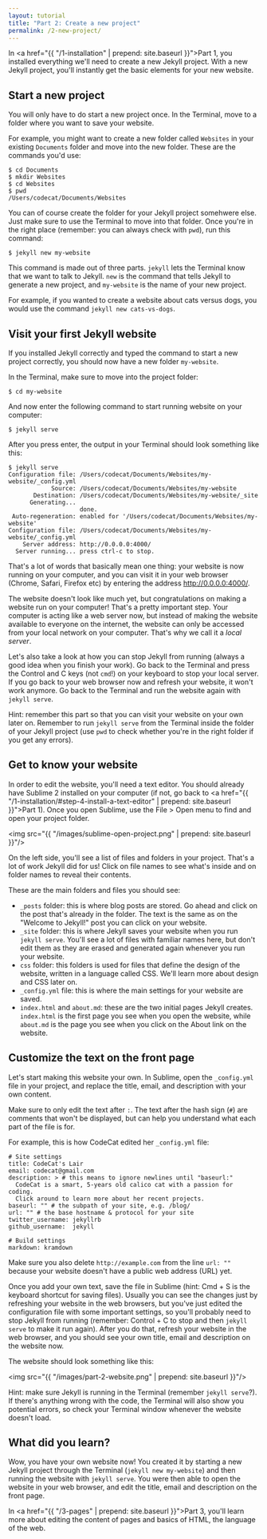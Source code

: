 ```yaml
---
layout: tutorial
title: "Part 2: Create a new project"
permalink: /2-new-project/
---
```


In <a href="{{ "/1-installation" | prepend: site.baseurl }}">Part 1</a>, you installed everything we'll need to create a new Jekyll project. With a new Jekyll project, you'll instantly get the basic elements for your new website.

## Start a new project

You will only have to do start a new project once. In the Terminal, move to a folder where you want to save your website. 

For example, you might want to create a new folder called `Websites` in your existing `Documents` folder and move into the new folder. These are the commands you'd use:

	$ cd Documents
	$ mkdir Websites
	$ cd Websites
	$ pwd
	/Users/codecat/Documents/Websites

You can of course create the folder for your Jekyll project somehwere else. Just make sure to use the Terminal to move into that folder. Once you're in the right place (remember: you can always check with `pwd`), run this command:

	$ jekyll new my-website

This command is made out of three parts. `jekyll` lets the Terminal know that we want to talk to Jekyll. `new` is the command that tells Jekyll to generate a new project, and `my-website` is the name of your new project. 

For example, if you wanted to create a website about cats versus dogs, you would use the command `jekyll new cats-vs-dogs`.

## Visit your first Jekyll website

If you installed Jekyll correctly and typed the command to start a new project correctly, you should now have a new folder `my-website`. 

In the Terminal, make sure to move into the project folder:

	$ cd my-website

And now enter the following command to start running website on your computer:

	$ jekyll serve

After you press enter, the output in your Terminal should look something like this:

	$ jekyll serve
	Configuration file: /Users/codecat/Documents/Websites/my-website/_config.yml
	            Source: /Users/codecat/Documents/Websites/my-website
	       Destination: /Users/codecat/Documents/Websites/my-website/_site
	      Generating... 
	                    done.
	 Auto-regeneration: enabled for '/Users/codecat/Documents/Websites/my-website'
	Configuration file: /Users/codecat/Documents/Websites/my-website/_config.yml
	    Server address: http://0.0.0.0:4000/
	  Server running... press ctrl-c to stop.

That's a lot of words that basically mean one thing: your website is now running on your computer, and you can visit it in your web browser (Chrome, Safari, Firefox etc) by entering the address <a href="http://0.0.0.0:4000/" target="_blank">http://0.0.0.0:4000/</a>.

The website doesn't look like much yet, but congratulations on making a website run on your computer! That's a pretty important step. Your computer is acting like a web server now, but instead of making the website available to everyone on the internet, the website can only be accessed from your local network on your computer. That's why we call it a *local server*.

Let's also take a look at how you can stop Jekyll from running (always a good idea when you finish your work). Go back to the Terminal and press the Control and C keys (not `cmd`!) on your keyboard to stop your local server. If you go back to your web browser now and refresh your website, it won't work anymore. Go back to the Terminal and run the website again with `jekyll serve`.

<div class="hint">
Hint: remember this part so that you can visit your website on your own later on. Remember to run <code>jekyll serve</code> from the Terminal inside the folder of your Jekyll project (use <code>pwd</code> to check whether you're in the right folder if you get any errors).
</div>

## Get to know your website

In order to edit the website, you'll need a text editor. You should already have Sublime 2 installed on your computer (if not, go back to <a href="{{ "/1-installation/#step-4-install-a-text-editor" | prepend: site.baseurl }}">Part 1</a>). Once you open Sublime, use the File > Open menu to find and open your project folder.

<img src="{{ "/images/sublime-open-project.png" | prepend: site.baseurl }}"/>

On the left side, you'll see a list of files and folders in your project. That's a lot of work Jekyll did for us! Click on file names to see what's inside and on folder names to reveal their contents.

These are the main folders and files you should see:

<!-- - `_includes` folder: this folder contains various website elements, like the footer and header that are included in the page template.-->
<!-- - `_layouts` folder: this folder includes templates for different page types. If you click on the file `default.html`, you'll see lines where the head, header and footer are called in. -->
- `_posts` folder: this is where blog posts are stored. Go ahead and click on the post that's already in the folder. The text is the same as on the "Welcome to Jekyll!" post you can click on your website.
- `_site` folder: this is where Jekyll saves your website when you run `jekyll serve`. You'll see a lot of files with familiar names here, but don't edit them as they are erased and generated again whenever you run your website.
- `css` folder: this folders is used for files that define the design of the website, written in a language called CSS. We'll learn more about design and CSS later on.
- `_config.yml` file: this is where the main settings for your website are saved. 
- `index.html` and `about.md`: these are the two initial pages Jekyll creates. `index.html` is the first page you see when you open the website, while `about.md` is the page you see when you click on the About link on the website.

## Customize the text on the front page

Let's start making this website your own. In Sublime, open the `_config.yml` file in your project, and replace the title, email, and description with your own content.

Make sure to only edit the text after `:`. The text after the hash sign (`#`) are comments that won't be displayed, but can help you understand what each part of the file is for.

For example, this is how CodeCat edited her `_config.yml` file:

	# Site settings
	title: CodeCat's Lair
	email: codecat@gmail.com
	description: > # this means to ignore newlines until "baseurl:"
	  CodeCat is a smart, 5-years old calico cat with a passion for coding. 
	  Click around to learn more about her recent projects.
	baseurl: "" # the subpath of your site, e.g. /blog/
	url: "" # the base hostname & protocol for your site
	twitter_username: jekyllrb
	github_username:  jekyll

	# Build settings
	markdown: kramdown

Make sure you also delete `http://example.com` from  the line `url: ""` because your website doesn't have a public web address (URL) yet.

Once you add your own text, save the file in Sublime (hint: Cmd + S is the keyboard shortcut for saving files). Usually you can see the changes just by refreshing your website in the web browsers, but you've just edited the configuration file with some important settings, so you'll probably need to stop Jekyll from running (remember: Control + C to stop and then `jekyll serve` to make it run again). After you do that, refresh your website in the web browser, and you should see your own title, email and description on the website now.

The website should look something like this:

<img src="{{ "/images/part-2-website.png" | prepend: site.baseurl }}"/>

<div class="hint">
Hint: make sure Jekyll is running in the Terminal (remember <code>jekyll serve</code>?). If there's anything wrong with the code, the Terminal will also show you potential errors, so check your Terminal window whenever the website doesn't load.
</div>

<div class="recap">
<h2>What did you learn?</h2>
Wow, you have your own website now! You created it by starting a new Jekyll project through the Terminal (<code>jekyll new my-website</code>) and then running the website with <code>jekyll serve</code>. You were then able to open the website in your web browser, and edit the title, email and description on the front page. 
</div>

In <a href="{{ "/3-pages" | prepend: site.baseurl }}">Part 3</a>, you'll learn more about editing the content of pages and basics of HTML, the language of the web.
